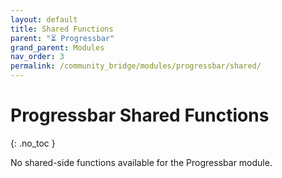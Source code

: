 ```yaml
---
layout: default
title: Shared Functions
parent: "⏳ Progressbar"
grand_parent: Modules
nav_order: 3
permalink: /community_bridge/modules/progressbar/shared/
---
```


# Progressbar Shared Functions
{: .no_toc }

No shared-side functions available for the Progressbar module.